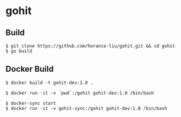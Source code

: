 # gohit

## Build

```
$ git clone https://github.com/horance-liu/gohit.git && cd gohit
$ go build
```

## Docker Build

```
$ docker build -t gohit-dev:1.0 .
```

```
$ docker run -it -v `pwd`:/gohit gohit-dev:1.0 /bin/bash
```

```
$ docker-sync start
$ docker run -it -v gohit-sync:/gohit gohit-dev:1.0 /bin/bash
```
